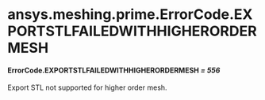 # ansys.meshing.prime.ErrorCode.EXPORTSTLFAILEDWITHHIGHERORDERMESH



#### ErrorCode.EXPORTSTLFAILEDWITHHIGHERORDERMESH *= 556*

Export STL not supported for higher order mesh.

<!-- !! processed by numpydoc !! -->
